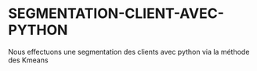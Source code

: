 # SEGMENTATION-CLIENT-AVEC-PYTHON
Nous effectuons une segmentation des clients avec python via la méthode des Kmeans
